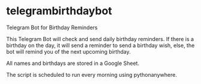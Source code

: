 # telegrambirthdaybot
Telegram Bot for Birthday Reminders

This Telegram Bot will check and send daily birthday reminders. If there is a birthday on the day, it will send a reminder to send a birthday wish, else, the bot will remind you of the next upcoming birthday. 

All names and birthdays are stored in a Google Sheet. 

The script is scheduled to run every morning using pythonanywhere. 
